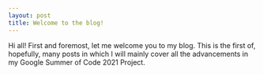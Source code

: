 ```yaml
---
layout: post
title: Welcome to the blog!
---
```


Hi all! First and foremost, let me welcome you to my blog. This is the first of, hopefully, many posts in which I will mainly cover all the advancements in my Google Summer of Code 2021 Project.
